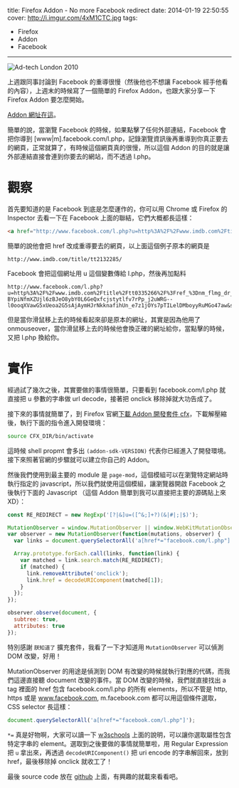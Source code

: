 title: Firefox Addon - No more Facebook redirect
date: 2014-01-19 22:50:55
cover: http://i.imgur.com/4xM1CTC.jpg
tags:
  - Firefox
  - Addon
  - Facebook
---
![Ad-tech London 2010][1]

上週跟同事討論到 Facebook 的重導很慢（然後他也不想讓 Facebook 經手他看的內容），上週末的時候寫了一個簡單的 Firefox Addon，也跟大家分享一下 Firefox Addon 要怎麼開始。

[Addon 網址在這][2]。

<!-- more -->

簡單的說，當瀏覽 Facebook 的時候，如果點擊了任何外部連結，Facebook 會把你導到 [www|m].facebook.com/l.php，記錄瀏覽資訊後再重導到你真正要去的網頁，正常就算了，有時候這個網頁真的很慢，所以這個 Addon 的目的就是讓外部連結直接會連到你要去的網站，而不透過 l.php。

# 觀察

首先要知道的是 Facebook 到底是怎麼運作的，你可以用 Chrome 或 Firefox 的 Inspector 去看一下在 Facebook 上面的聯結，它們大概都長這樣：

```html
<a href="http://www.facebook.com/l.php?u=http%3A%2F%2Fwww.imdb.com%2Ftitle%2Ftt21322…VqWCyL6SFp8kx-LEqFueJpHHOgiCdehrkANpy9TmQPIwigdZlarFf-CE3OTdRtxkHw&amp;s=1" target="_blank" rel="nofollow" onmouseover="LinkshimAsyncLink.swap(this, &quot;http:\/\/www.imdb.com\/title\/tt2132285\/&quot;);" onclick="LinkshimAsyncLink.referrer_log(this, &quot;http:\/\/www.imdb.com\/title\/tt2132285\/&quot;, &quot;\/si\/ajax\/l\/render_linkshim_log\/?u=http\u00253A\u00252F\u00252Fwww.imdb.com\u00252Ftitle\u00252Ftt2132285\u00252F&amp;h=5AQHzTjjK&amp;rend…s6tVqWCyL6SFp8kx-LEqFueJpHHOgiCdehrkANpy9TmQPIwigdZlarFf-CE3OTdRtxkHw&quot;);">http://www.imdb.com/title/tt2132285/</a>
```

簡單的說他會把 href 改成重導要去的網頁，以上面這個例子原本的網頁是
```
http://www.imdb.com/title/tt2132285/
```
Facebook 會把這個網址用 u 這個變數傳給 l.php，然後再加點料
```
http://www.facebook.com/l.php?u=http%3A%2F%2Fwww.imdb.com%2Ftitle%2Ftt0335266%2F%3Fref_%3Dnm_flmg_dr_5&h=NAQFr_7Es&enc=AZOPR95X8Izo4FNz_xIAWKmxnZtiLORKXsBt5y9tDUyKGxr9M_aK-BYpiNfmXZUjl6zBJeO8ybY0L6GeQxfcjstytlfv7rPp_j2uWRG--l0ooqXVawG5xUeoa2G5sAjAymHJrNkknafihUn_e7z1jOYs7pTILelDMboyyRuMGo47aw&s=1
```
但是當你滑鼠移上去的時候看起來卻是原本的網址，其實是因為他用了 onmouseover，當你滑鼠移上去的時候他會換正確的網址給你，當點擊的時候，又把 l.php 換給你。

# 實作

經過試了幾次之後，其實要做的事情很簡單，只要看到 facebook.com/l.php 就直接把 u 參數的字串做 url decode，接著把 onclick 移除掉就大功告成了。

接下來的事情就簡單了，到 Firefox 官網[下載 Addon 開發套件 cfx][3]，下載解壓縮後，執行下面的指令進入開發環境：

```bash
source CFX_DIR/bin/activate
```

這時候 shell propmt 會多出 `(addon-sdk-VERSION)` 代表你已經進入了開發環境。接下來照著官網的步驟就可以建立你自己的 Addon。

然後我們使用到最主要的 module 是 `page-mod`，這個模組可以在瀏覽特定網站時執行指定的 javascript，所以我們就使用這個模組，讓瀏覽器開啟 Facebook 之後執行下面的 Javascript （這個 Addon 簡單到我可以直接把主要的源碼貼上來 XD）：

```js
const RE_REDIRECT = new RegExp('[?|&]u=([^&;]+?)(&|#|;|$)');

MutationObserver = window.MutationObserver || window.WebKitMutationObserver;
var observer = new MutationObserver(function(mutations, observer) {
  var links = document.querySelectorAll('a[href*="facebook.com/l.php"]');

  Array.prototype.forEach.call(links, function(link) {
    var matched = link.search.match(RE_REDIRECT);
    if (matched) {
      link.removeAttribute('onclick');
      link.href = decodeURIComponent(matched[1]);
    }
  });
});

observer.observe(document, {
  subtree: true,
  attributes: true
});
```

特別感謝 `朕知道了` 擴充套件，我看了一下才知道用 `MutationObserver` 可以偵測 DOM 改變，好用！

MutationObserver 的用途是偵測到 DOM 有改變的時候就執行對應的代碼，而我們這邊直接聽 document 改變的事件。當 DOM 改變的時候，我們就直接找出 a tag 裡面的 href 包含 facebook.com/l.php 的所有 elements，所以不管是 http, https 或是 www.facebook.com, m.facebook.com 都可以用這個條件選取，CSS selector 長這樣：

```js
document.querySelectorAll('a[href*="facebook.com/l.php"]');
```

`*=` 真是好物啊，大家可以讀一下 [w3schools][4] 上面的說明，可以讓你選取屬性包含特定字串的 element。選取到之後要做的事情就簡單啦，用 Regular Expression 把 `u` 拿出來，再透過 `decodeURIComponent()` 把 uri encode 的字串解回來，放到 href，最後移除掉 onclick 就收工了！

最後 source code 放在 [github][5] 上面，有興趣的就載來看看吧。

  [1]: http://i.imgur.com/4xM1CTC.jpg
  [2]: https://addons.mozilla.org/firefox/addon/flink-removal/
  [3]: https://developer.mozilla.org/en-US/Add-ons/SDK
  [4]: http://www.w3schools.com/cssref/sel_attr_contain.asp
  [5]: https://github.com/yurenju/nomore-fb-redirect
